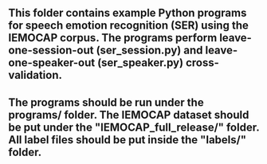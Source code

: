 ## This folder contains example Python programs for speech emotion recognition (SER) using the IEMOCAP corpus. The programs perform leave-one-session-out (ser_session.py) and leave-one-speaker-out (ser_speaker.py) cross-validation.

## The programs should be run under the programs/ folder. The IEMOCAP dataset should be put under the "IEMOCAP_full_release/" folder. All label files should be put inside the "labels/" folder.
